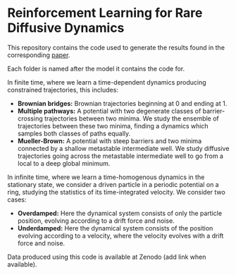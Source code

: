 # Reinforcement Learning for Rare Diffusive Dynamics
 
This repository contains the code used to generate the results found in the corresponding [paper](https://arxiv.org/abs/2105.04321).

Each folder is named after the model it contains the code for.

In finite time, where we learn a time-dependent dynamics producing constrained trajectories, this includes:
+ **Brownian bridges:** Brownian trajectories beginning at 0 and ending at 1.
+ **Multiple pathways:** A potential with two degenerate classes of barrier-crossing trajectories between two minima. We study the ensemble of trajectories between these two minima, finding a dynamics which samples both classes of paths equally.
+ **Mueller-Brown:** A potential with steep barriers and two minima connected by a shallow metastable intermediate well. We study diffusive trajectories going across the metastable intermediate well to go from a local to a deep global minimum.

In infinite time, where we learn a time-homogenous dynamics in the stationary state, we consider a driven particle in a periodic potential on a ring, studying the statistics of its time-integrated velocity. We consider two cases:
+ **Overdamped:** Here the dynamical system consists of only the particle position, evolving according to a drift force and noise.
+ **Underdamped:** Here the dynamical system consists of the position evolving according to a velocity, where the velocity evolves with a drift force and noise.

Data produced using this code is available at Zenodo (add link when available).
